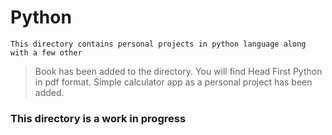 # Python # 

`This directory contains personal projects in python language along with a few other`

> Book has been added to the directory. You will find Head First Python in pdf format. 
> Simple calculator app as a personal project has been added. 

### This directory is a work in progress
